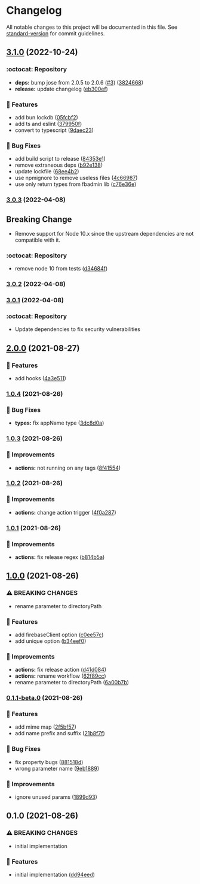 # Changelog

All notable changes to this project will be documented in this file. See [standard-version](https://github.com/conventional-changelog/standard-version) for commit guidelines.

## [3.1.0](https://github.com/khaosdoctor/multer-firebase-storage/compare/v3.0.3...v3.1.0) (2022-10-24)


### :octocat: Repository

* **deps:** bump jose from 2.0.5 to 2.0.6 ([#3](https://github.com/khaosdoctor/multer-firebase-storage/issues/3)) ([3824668](https://github.com/khaosdoctor/multer-firebase-storage/commit/38246685faeff61818a9e22b7daa87364965c3cd))
* **release:** update changelog ([eb300ef](https://github.com/khaosdoctor/multer-firebase-storage/commit/eb300ef7fae8b6d5fcb290a333ee91b7d3b45c5b))


### :cactus: Features

* add bun lockdb ([05fcbf2](https://github.com/khaosdoctor/multer-firebase-storage/commit/05fcbf215ca2acf2cce013bc726182a8e06a6aec))
* add ts and eslint ([379950f](https://github.com/khaosdoctor/multer-firebase-storage/commit/379950fb15a1fb3dc7eecd70c59b514bed1dd8a9))
* convert to typescript ([9daec23](https://github.com/khaosdoctor/multer-firebase-storage/commit/9daec2385c87ffd255de46b21004571800d6b16d))


### :bug: Bug Fixes

* add build script to release ([84353e1](https://github.com/khaosdoctor/multer-firebase-storage/commit/84353e1fc87df45134f4c4098dfed2724ca43efe))
* remove extraneous deps ([b92e138](https://github.com/khaosdoctor/multer-firebase-storage/commit/b92e13849da0d4c76e79b3194eaf68707099d0b4))
* update lockfile ([68ee4b2](https://github.com/khaosdoctor/multer-firebase-storage/commit/68ee4b29dba64478b7cf8652972060883384246c))
* use npmignore to remove useless files ([4c66987](https://github.com/khaosdoctor/multer-firebase-storage/commit/4c66987a7c6bbf3398e3d70926b54817432e2900))
* use only return types from fbadmin lib ([c76e36e](https://github.com/khaosdoctor/multer-firebase-storage/commit/c76e36ec5273edb9f8314dc7009b2c945fa52040))

### [3.0.3](https://github.com/khaosdoctor/multer-firebase-storage/compare/v3.0.2...v3.0.3) (2022-04-08)

## Breaking Change

- Remove support for Node 10.x since the upstream dependencies are not compatible with it.


### :octocat: Repository

* remove node 10 from tests ([d34684f](https://github.com/khaosdoctor/multer-firebase-storage/commit/d34684f8b911e17954d978e5f815b26148145be9))

### [3.0.2](https://github.com/khaosdoctor/multer-firebase-storage/compare/v3.0.1...v3.0.2) (2022-04-08)

### [3.0.1](https://github.com/khaosdoctor/multer-firebase-storage/compare/v3.0.0...v3.0.1) (2022-04-08)

### :octocat: Repository

* Update dependencies to fix security vulnerabilities

## [2.0.0](https://github.com/khaosdoctor/multer-firebase-storage/compare/v1.0.4...v2.0.0) (2021-08-27)


### :cactus: Features

* add hooks ([4a3e511](https://github.com/khaosdoctor/multer-firebase-storage/commit/4a3e511acaae2d3fa1a3f5bc5f88f284e6520486))

### [1.0.4](https://github.com/khaosdoctor/multer-firebase-storage/compare/v1.0.3...v1.0.4) (2021-08-26)


### :bug: Bug Fixes

* **types:** fix appName type ([3dc8d0a](https://github.com/khaosdoctor/multer-firebase-storage/commit/3dc8d0a72f5035b8989f4d4de5e931f30371046c))

### [1.0.3](https://github.com/khaosdoctor/multer-firebase-storage/compare/v1.0.2...v1.0.3) (2021-08-26)


### :butterfly: Improvements

* **actions:** not running on any tags ([8f41554](https://github.com/khaosdoctor/multer-firebase-storage/commit/8f4155490d13ec38b69417e2f439c1e6f781c395))

### [1.0.2](https://github.com/khaosdoctor/multer-firebase-storage/compare/v1.0.1...v1.0.2) (2021-08-26)


### :butterfly: Improvements

* **actions:** change action trigger ([4f0a287](https://github.com/khaosdoctor/multer-firebase-storage/commit/4f0a2873d571f747791591fb469eeade6c89ac4b))

### [1.0.1](https://github.com/khaosdoctor/multer-firebase-storage/compare/v1.0.0...v1.0.1) (2021-08-26)


### :butterfly: Improvements

* **actions:** fix release regex ([b814b5a](https://github.com/khaosdoctor/multer-firebase-storage/commit/b814b5aee627e155ecbbb9915b4bb88005f91ad3))

## [1.0.0](https://github.com/khaosdoctor/multer-firebase-storage/compare/v0.1.1-beta.0...v1.0.0) (2021-08-26)


### ⚠ BREAKING CHANGES

* rename parameter to directoryPath

### :cactus: Features

* add firebaseClient option ([c0ee57c](https://github.com/khaosdoctor/multer-firebase-storage/commit/c0ee57ce5d0d6af75773ec4102417726c00bacad))
* add unique option ([b34eef0](https://github.com/khaosdoctor/multer-firebase-storage/commit/b34eef0071711850f074f3174c070eafa08fe43c))


### :butterfly: Improvements

* **actions:** fix release action ([d41d084](https://github.com/khaosdoctor/multer-firebase-storage/commit/d41d08482d1370d80a6823e805690afeeb23ce7b))
* **actions:** rename workflow ([62f89cc](https://github.com/khaosdoctor/multer-firebase-storage/commit/62f89cca502f7799a5d90e58b757655e7d22982f))
* rename parameter to directoryPath ([6a00b7b](https://github.com/khaosdoctor/multer-firebase-storage/commit/6a00b7b4e6e653660e717ddb480de795becca2ac))

### [0.1.1-beta.0](https://github.com/khaosdoctor/multer-firebase-storage/compare/v0.1.0...v0.1.1-beta.0) (2021-08-26)


### :cactus: Features

* add mime map ([2f5bf57](https://github.com/khaosdoctor/multer-firebase-storage/commit/2f5bf57c900de334bc130c1009cd54dec310a6f5))
* add name prefix and suffix ([21b8f7f](https://github.com/khaosdoctor/multer-firebase-storage/commit/21b8f7f22c98c5a3d3c47ff04d5616971acd20d9))


### :bug: Bug Fixes

* fix property bugs ([881518d](https://github.com/khaosdoctor/multer-firebase-storage/commit/881518db3c7e6eda8e2c1e7049d940658b5975ce))
* wrong parameter name ([9eb1889](https://github.com/khaosdoctor/multer-firebase-storage/commit/9eb188968c4df7e551a4f984e5653815490e8c99))


### :butterfly: Improvements

* ignore unused params ([1899d93](https://github.com/khaosdoctor/multer-firebase-storage/commit/1899d937e1abe7611af8e5261081e63d8353784a))

## 0.1.0 (2021-08-26)


### ⚠ BREAKING CHANGES

* initial implementation

### :cactus: Features

* initial implementation ([dd94eed](https://github.com/khaosdoctor/multer-firebase-storage/commit/dd94eed809c6dae1f6769703bef365b6479e8ce9))

